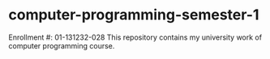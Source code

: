 # computer-programming-semester-1
Enrollment #: 01-131232-028
This repository contains my university work of computer programming course.
